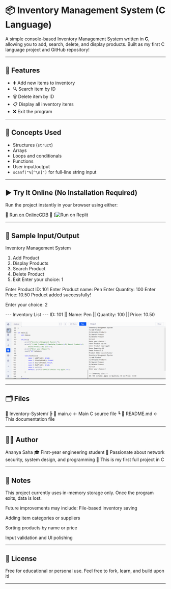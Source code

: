 # 📦 Inventory Management System (C Language)

A simple console-based Inventory Management System written in **C**, allowing you to add, search, delete, and display products. Built as my first C language project and GitHub repository!

---

## 🚀 Features
- ➕ Add new items to inventory  
- 🔍 Search item by ID  
- 🗑️ Delete item by ID  
- 📋 Display all inventory items  
- ❌ Exit the program  

---

## 🧠 Concepts Used
- Structures (`struct`)
- Arrays
- Loops and conditionals
- Functions
- User input/output
- `scanf("%[^\n]")` for full-line string input

---

## ▶️ Try It Online (No Installation Required)

Run the project instantly in your browser using either:

🔹 [Run on OnlineGDB](https://onlinegdb.com/s3mZWsMuC)
🔹 [![Run on Replit](https://replit.com/@ananya2005saha/Inventory-System-C?v=1)

---

## 🧪 Sample Input/Output
Inventory Management System
1) Add Product
2) Display Products
3) Search Product
4) Delete Product
5) Exit
Enter your choice: 1

Enter Product ID: 101
Enter Product name: Pen
Enter Quantity: 100
Enter Price: 10.50
Product added successfully!

Enter your choice: 2

--- Inventory List ---
ID: 101 || Name: Pen || Quantity: 100 || Price: 10.50

![Demo Screenshot](./screenshot.png)

---

## 🗂️ Files
📁 Inventory-System/
 ┣ 📄 main.c        ← Main C source file
 ┗ 📄 README.md     ← This documentation file

 ---

## 👩‍💻 Author
Ananya Saha
🎓 First-year engineering student
🔐 Passionate about network security, system design, and programming
🌱 This is my first full project in C

---

## 📌 Notes
This project currently uses in-memory storage only. Once the program exits, data is lost.

Future improvements may include:
File-based inventory saving

Adding item categories or suppliers

Sorting products by name or price

Input validation and UI polishing

---
## 📜 License
Free for educational or personal use. Feel free to fork, learn, and build upon it!

---
